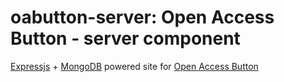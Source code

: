 # oabutton-server: Open Access Button - server component

[Expressjs](http://expressjs.com) + [MongoDB](http://www.mongodb.org)
powered site for [Open Access Button](http://oabutton.wordpress.com/)
